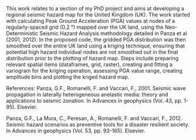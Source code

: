 This work relates to a section of my PhD project and aims at developing a regional seismic hazard map for the United Kingdom (UK). The work started with calculating Peak Ground Acceleration (PGA) values at nodes of a regularly-spaced grid (0.2 °) mapped over the UK land, using the Neo-Deterministic Seismic Hazard Analysis methodology detailed in Panza et al (2001, 2012). 
In the proposed code, the gridded PGA distribution was then smoothed over the entire UK land using a kriging technique, ensuring that potential high hazard individual nodes are not smoothed out in the final distribution prior to the plotting of hazard map.
Steps include preparing relevant spatial items (dataframes, grid, raster), creating and fitting a variogram for the kriging operation, assessing PGA value range, creating amplitude bins and plotting the kriged hazard map.

References:
Panza, G.F., Romanelli, F. and Vaccari, F., 2001. Seismic wave propagation in laterally heterogeneous anelastic media: theory and applications to seismic zonation. In Advances in geophysics (Vol. 43, pp. 1-95). Elsevier.

Panza, G.F., La Mura, C., Peresan, A., Romanelli, F. and Vaccari, F., 2012. Seismic hazard scenarios as preventive tools for a disaster resilient society. In Advances in geophysics (Vol. 53, pp. 93-165). Elsevier.
